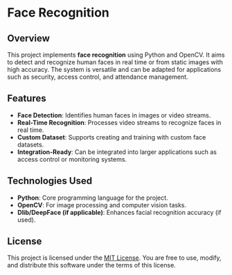 # Face Recognition

## Overview  
This project implements **face recognition** using Python and OpenCV. It aims to detect and recognize human faces in real time or from static images with high accuracy. The system is versatile and can be adapted for applications such as security, access control, and attendance management.

## Features  
- **Face Detection**: Identifies human faces in images or video streams.  
- **Real-Time Recognition**: Processes video streams to recognize faces in real time.  
- **Custom Dataset**: Supports creating and training with custom face datasets.  
- **Integration-Ready**: Can be integrated into larger applications such as access control or monitoring systems.  

## Technologies Used  
- **Python**: Core programming language for the project.  
- **OpenCV**: For image processing and computer vision tasks.  
- **Dlib/DeepFace (if applicable)**: Enhances facial recognition accuracy (if used).  

## License  
This project is licensed under the [MIT License](LICENSE). You are free to use, modify, and distribute this software under the terms of this license.
